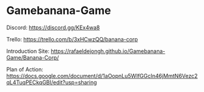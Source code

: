 # Gamebanana-Game

Discord: https://discord.gg/KEx4wa8

Trello: https://trello.com/b/3xHCwzQQ/banana-corp

Introduction Site: https://rafaeldejongh.github.io/Gamebanana-Game/Banana-Corp/

Plan of Action: https://docs.google.com/document/d/1aOopnLu5WIfGGcIn46jMmtN6Vezc2qL4TuqPECkqGBI/edit?usp=sharing
